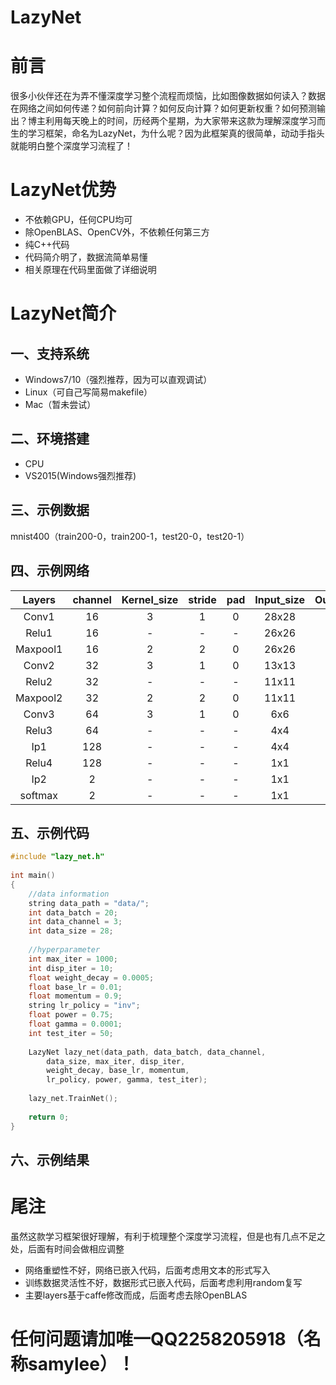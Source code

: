 # LazyNet
# 前言
很多小伙伴还在为弄不懂深度学习整个流程而烦恼，比如图像数据如何读入？数据在网络之间如何传递？如何前向计算？如何反向计算？如何更新权重？如何预测输出？博主利用每天晚上的时间，历经两个星期，为大家带来这款为理解深度学习而生的学习框架，命名为LazyNet，为什么呢？因为此框架真的很简单，动动手指头就能明白整个深度学习流程了！

# LazyNet优势
* 不依赖GPU，任何CPU均可
* 除OpenBLAS、OpenCV外，不依赖任何第三方
* 纯C++代码
* 代码简介明了，数据流简单易懂
* 相关原理在代码里面做了详细说明

# LazyNet简介
## 一、支持系统
* Windows7/10（强烈推荐，因为可以直观调试）
* Linux（可自己写简易makefile）
* Mac（暂未尝试）
## 二、环境搭建
* CPU
* VS2015(Windows强烈推荐)
## 三、示例数据
mnist400（train200-0，train200-1，test20-0，test20-1）
## 四、示例网络
| Layers | channel | Kernel_size | stride | pad | Input_size | Output_size |
|:------:|:------:|:------:|:------:|:------:|:------:|:------:|
| Conv1  | 16 | 3 |  1  |  0  |  28x28  |  26x26  |
| Relu1  | 16 |  - |  -  |  -  |   26x26 |  26x26  |
| Maxpool1 | 16 |  2 |  2  |  0  |  26x26  |  13x13  |
| Conv2 | 32 |  3 |  1  |  0  |  13x13   |  11x11   |
| Relu2 | 32  |  - |  -  |  -  |  11x11   |  11x11   |
| Maxpool2 | 32  |  2 |  2  |  0  | 11x11  |  6x6  |
| Conv3 | 64  |  3 |  1  |  0  |  6x6  | 4x4   |
| Relu3 | 64  |  - |  -  |  -  |  4x4  | 4x4   |
| Ip1 | 128 |   - |  -  |  -  | 4x4   |  1x1  |
| Relu4 | 128  |  -| -   |  -  |  1x1  |  1x1  |
| Ip2 | 2  |  - |  -  |  -  | 1x1   |  1x1  |
| softmax | 2  |  - |  -  |  -  |  1x1  |  1x1  |

## 五、示例代码
```cpp
#include "lazy_net.h"
 
int main()
{
	//data information
	string data_path = "data/";
	int data_batch = 20;
	int data_channel = 3;
	int data_size = 28;
 
	//hyperparameter
	int max_iter = 1000;
	int disp_iter = 10;
	float weight_decay = 0.0005;
	float base_lr = 0.01;
	float momentum = 0.9;
	string lr_policy = "inv";
	float power = 0.75;
	float gamma = 0.0001;
	int test_iter = 50;
 
	LazyNet lazy_net(data_path, data_batch, data_channel, 
		data_size, max_iter, disp_iter,
		weight_decay, base_lr, momentum,
		lr_policy, power, gamma, test_iter);
 
	lazy_net.TrainNet();
 
	return 0;
}
```

## 六、示例结果


# 尾注
虽然这款学习框架很好理解，有利于梳理整个深度学习流程，但是也有几点不足之处，后面有时间会做相应调整

* 网络重塑性不好，网络已嵌入代码，后面考虑用文本的形式写入
* 训练数据灵活性不好，数据形式已嵌入代码，后面考虑利用random复写
* 主要layers基于caffe修改而成，后面考虑去除OpenBLAS


# 任何问题请加唯一QQ2258205918（名称samylee）！
